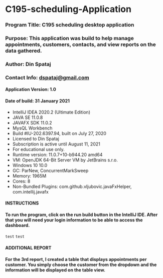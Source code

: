# C195-scheduling-Application

### Program Title: C195 scheduling desktop application
### Purpose: This application was build to help manage appointments, customers, contacts, and view reports on the data gathered.
### Author: Din Spataj
### Contact Info: dspataj@gmail.com

#### Application Version: 1.0
#### Date of build: 31 January 2021

- IntelliJ IDEA 2020.2 (Ultimate Edition)
- JAVA SE 11.0.8
- JAVAFX SDK 11.0.2
- MysQL Workbench
- Build #IU-202.6397.94, built on July 27, 2020
- Licensed to Din Spataj
- Subscription is active until August 11, 2021
- For educational use only.
- Runtime version: 11.0.7+10-b944.20 amd64
- VM: OpenJDK 64-Bit Server VM by JetBrains s.r.o.
- Windows 10 10.0
- GC: ParNew, ConcurrentMarkSweep
- Memory: 1965M
- Cores: 8
- Non-Bundled Plugins: com.github.vljubovic.javaFxHelper, com.intellij.javafx

#### INSTRUCTIONS
#### To run the program, click on the run build button in the IntelliJ IDE. After that you will need your login information to be able to access the dashboard.
`test`
`test`

#### ADDITIONAL REPORT
#### For the 3rd report, I created a table that displays appointments per customer. You simply choose the customer from the dropdown and the information will be displayed on the table view. 
